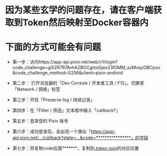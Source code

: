 # 因为某些玄学的问题存在，请在客户端获取到Token然后映射至Docker容器内


# 下面的方式可能会有问题
- 第一步：访问https://app-api.pixiv.net/web/v1/login?code_challenge=g0i2R7R7AvhAZBGCgIzoGjex23IOMM_szMvqzOBCpso&code_challenge_method=S256&client=pixiv-android

- 第二步： 打开浏览器的「Dev Console / 开发者工具 / F12」，切换至「Network / 网络」标签

- 第三步：开启「Preserve log / 持续记录」

- 第四步：在「Filter / 筛选」文本框中输入「callback?」

- 第五步：登录您的 Pixiv 账号

- 第六步：成功登录后，会出现一个类似「https://app-api.pixiv.net/.../callback?state=...&code=****************」的字段

- 第七步：将复制code后面*******，复制到[.token.json](https://github.com/zzcabc/Docker_Buildx_PixivBiu/blob/master/.token.json)的对应位置
